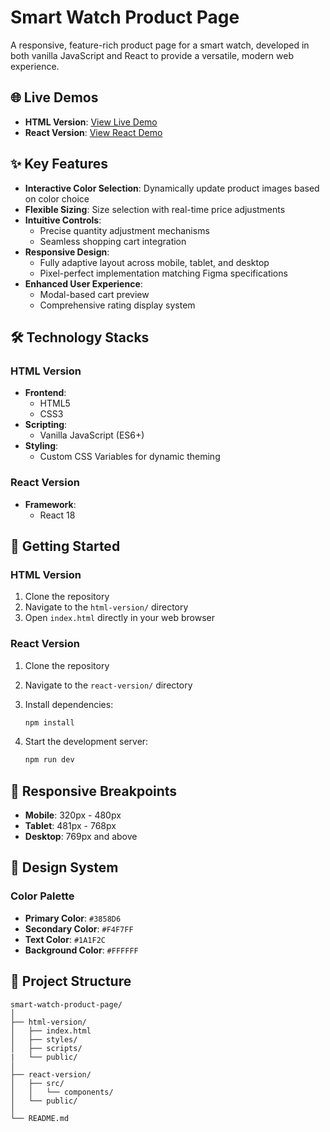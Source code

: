 # Smart Watch Product Page

A responsive, feature-rich product page for a smart watch, developed in both vanilla JavaScript and React to provide a versatile, modern web experience.

## 🌐 Live Demos

- **HTML Version**: [View Live Demo](https://your-demo-link.com)
- **React Version**: [View React Demo](https://your-react-demo-link.com)

## ✨ Key Features

- **Interactive Color Selection**: Dynamically update product images based on color choice
- **Flexible Sizing**: Size selection with real-time price adjustments
- **Intuitive Controls**:
  - Precise quantity adjustment mechanisms
  - Seamless shopping cart integration
- **Responsive Design**:
  - Fully adaptive layout across mobile, tablet, and desktop
  - Pixel-perfect implementation matching Figma specifications
- **Enhanced User Experience**:
  - Modal-based cart preview
  - Comprehensive rating display system

## 🛠️ Technology Stacks

### HTML Version

- **Frontend**:
  - HTML5
  - CSS3
- **Scripting**:
  - Vanilla JavaScript (ES6+)
- **Styling**:
  - Custom CSS Variables for dynamic theming

### React Version

- **Framework**:
  - React 18

## 🚀 Getting Started

### HTML Version

1. Clone the repository
2. Navigate to the `html-version/` directory
3. Open `index.html` directly in your web browser

### React Version

1. Clone the repository
2. Navigate to the `react-version/` directory
3. Install dependencies:

   ```bash
   npm install
   ```

4. Start the development server:

   ```bash
   npm run dev
   ```

## 📱 Responsive Breakpoints

- **Mobile**: 320px - 480px
- **Tablet**: 481px - 768px
- **Desktop**: 769px and above

## 🎨 Design System

### Color Palette

- **Primary Color**: `#3858D6`
- **Secondary Color**: `#F4F7FF`
- **Text Color**: `#1A1F2C`
- **Background Color**: `#FFFFFF`

## 📂 Project Structure

```
smart-watch-product-page/
│
├── html-version/
│   ├── index.html
│   ├── styles/
│   ├── scripts/
|   └── public/
│
├── react-version/
│   ├── src/
│   │   └── components/
│   └── public/
│
└── README.md
```
